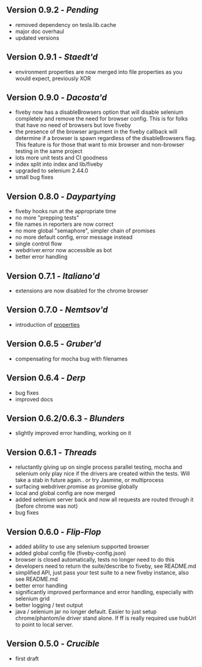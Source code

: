Version 0.9.2 - *Pending*
-----------------

- removed dependency on tesla.lib.cache
- major doc overhaul
- updated versions

Version 0.9.1 - *Staedt'd*
-----------------

- environment properties are now merged into file properties as you would expect, previously XOR

Version 0.9.0 - *Dacosta'd*
-----------------

- fiveby now has a disableBrowsers option that will disable selenium completely and remove the need for browser config. This is for folks that have no need of browsers but love fiveby
- the presence of the browser argument in the fiveby callback will determine if a browser is spawn regardless of the disableBrowsers flag. This feature is for those that want to mix browser and non-browser testing in the same project
- lots more unit tests and CI goodness
- index split into index and lib/fiveby
- upgraded to selenium 2.44.0
- small bug fixes

Version 0.8.0 - *Daypartying*
-----------------

- fiveby hooks run at the appropriate time
- no more "prepping tests"
- file names in reporters are now correct
- no more global "semaphore", simpler chain of promises
- no more default config, error message instead
- single control flow
- webdriver.error now accessible as bot
- better error handling

Version 0.7.1 - *Italiano'd*
-----------------

- extensions are now disabled for the chrome browser

Version 0.7.0 - *Nemtsov'd*
-----------------

- introduction of [properties](/docs/properties.md)

Version 0.6.5 - *Gruber'd*
-----------------

- compensating for mocha bug with filenames

Version 0.6.4 - *Derp*
-----------------

- bug fixes
- improved docs

Version 0.6.2/0.6.3 - *Blunders*
-----------------

- slightly improved error handling, working on it

Version 0.6.1 - *Threads*
-----------------

- reluctantly giving up on single process parallel testing, mocha and selenium only play nice if the drivers are created within the tests. Will take a stab in future again.. or try Jasmine, or multiprocess
- surfacing webdriver.promise as promise globally
- local and global config are now merged
- added selenium server back and now all requests are routed through it (before chrome was not)
- bug fixes


Version 0.6.0 - *Flip-Flop*
-----------------

- added ability to use any selenium supported browser
- added global config file (fiveby-config.json)
- browser is closed automatically, tests no longer need to do this
- developers need to return the suite/describe to fiveby, see README.md
- simplified API, just pass your test suite to a new fiveby instance, also see README.md
- better error handling
- significantly improved performance and error handling, especially with selenium grid
- better logging / test output
- java / selenium jar no longer default. Easier to just setup chrome/phantom/ie driver stand alone. If ff is really required use hubUrl to point to local server.

Version 0.5.0 - *Crucible*
-----------------

- first draft
